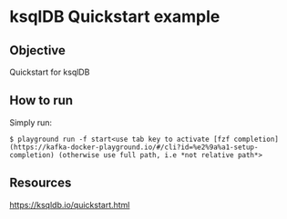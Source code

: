 # ksqlDB Quickstart example

## Objective

Quickstart for ksqlDB

## How to run

Simply run:

```
$ playground run -f start<use tab key to activate [fzf completion](https://kafka-docker-playground.io/#/cli?id=%e2%9a%a1-setup-completion) (otherwise use full path, i.e *not relative path*>
```

## Resources
https://ksqldb.io/quickstart.html
